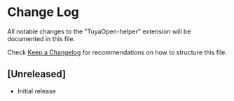 # Change Log

All notable changes to the "TuyaOpen-helper" extension will be documented in this file.

Check [Keep a Changelog](http://keepachangelog.com/) for recommendations on how to structure this file.

## [Unreleased]

- Initial release